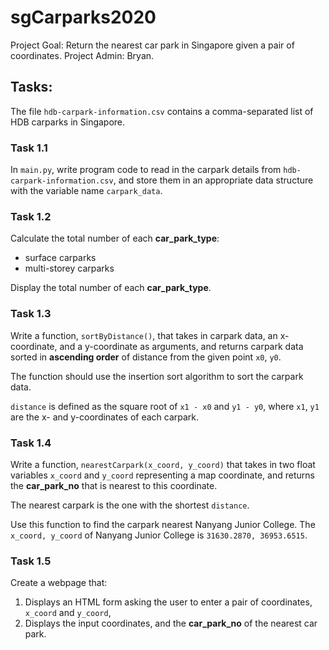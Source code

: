 # sgCarparks2020
Project Goal: Return the nearest car park in Singapore given a pair of coordinates. Project Admin: Bryan.

## Tasks:

The file `hdb-carpark-information.csv` contains a comma-separated list of HDB carparks in Singapore.

### Task 1.1

In `main.py`, write program code to read in the carpark details from `hdb-carpark-information.csv`, and store them in an appropriate data structure with the variable name `carpark_data`.

### Task 1.2

Calculate the total number of each **car_park_type**:
- surface carparks
- multi-storey carparks

Display the total number of each **car_park_type**.

### Task 1.3

Write a function, `sortByDistance()`, that takes in carpark data, an x-coordinate, and a y-coordinate as arguments, and returns carpark data sorted in **ascending order** of distance from the given point `x0`, `y0`.

The function should use the insertion sort algorithm to sort the carpark data.

`distance` is defined as the square root of `x1 - x0` and `y1 - y0`, where `x1`, `y1` are the x- and y-coordinates of each carpark.

### Task 1.4

Write a function, `nearestCarpark(x_coord, y_coord)` that takes in two float variables `x_coord` and `y_coord` representing a map coordinate, and returns the **car_park_no** that is nearest to this coordinate.

The nearest carpark is the one with the shortest `distance`.

Use this function to find the carpark nearest Nanyang Junior College. The `x_coord, y_coord` of Nanyang Junior College is `31630.2870, 36953.6515`.

### Task 1.5

Create a webpage that:

1. Displays an HTML form asking the user to enter a pair of coordinates, `x_coord` and `y_coord`,
2. Displays the input coordinates, and the **car_park_no** of the nearest car park.

